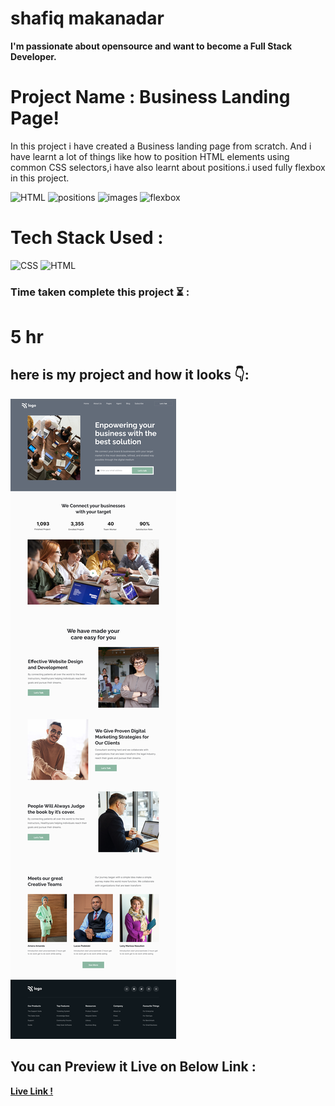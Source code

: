 # shafiq makanadar

**I'm passionate about opensource and want to become a Full Stack Developer.**

# Project Name : Business Landing Page!

In this project i have created a Business landing page from scratch. And i have learnt a lot of things like how to position HTML elements using common CSS selectors,i have also learnt about positions.i used fully flexbox in this project.

![HTML](https://img.shields.io/badge/-HTML-orange)
![positions](https://img.shields.io/badge/-CSS%20positions-blue)
![images](https://img.shields.io/badge/-CSS%20images-brightgreen)
![flexbox](https://img.shields.io/badge/-Flexbox-orange)

# Tech Stack Used :
![CSS](https://camo.githubusercontent.com/e6b67b27998fca3bccf4c0ee479fc8f9de09d91f389cccfbe6cb1e29c10cfbd7/68747470733a2f2f696d672e736869656c64732e696f2f62616467652f637373332d2532333135373242362e7376673f7374796c653d666f722d7468652d6261646765266c6f676f3d63737333266c6f676f436f6c6f723d7768697465)
![HTML](https://camo.githubusercontent.com/49fbb99f92674cc6825349b154b65aaf4064aec465d61e8e1f9fb99da3d922a1/68747470733a2f2f696d672e736869656c64732e696f2f62616467652f68746d6c352d2532334533344632362e7376673f7374796c653d666f722d7468652d6261646765266c6f676f3d68746d6c35266c6f676f436f6c6f723d7768697465)

### Time taken complete this project :hourglass_flowing_sand:	:

# 5 hr

## here is my project and how it looks :point_down::

![image](images/page.png)

## You can Preview it Live on Below Link :
**[Live Link !](https://12-besiness-landing-page.netlify.app/)**

